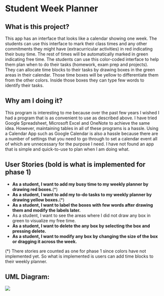 # Student Week Planner

## What is this project?
This app has an interface that looks like a calendar showing one week. The students can use this
interface to mark their class times and any other commitments they might have (extracurricular 
activities) in red indicating their busy time. The rest of times will be automatically marked in green
indicating free time. The students can use this color-coded interface to help them plan when to do
their tasks (homework, exam prep and projects). They can allocate time blocks to their tasks by
drawing boxes in the green areas in their calendar. Those time boxes will be yellow to differentiate
them from the other colors. Inside those boxes they can type few words to identify their tasks.

## Why am I doing it?
This program is interesting to me because over the past few years I wished I had a program that is
as convenient to use as described above. I have tried Google Spreadsheet, Microsoft Excel and OneNote
to achieve the same idea. However, maintaining tables in all of these programs is a hassle. Using
a Calendar App such as Google Calendar is also a hassle because there are a number of settings that
you need to go through to set a calendar event all of which are unnecessary for the purpose I need.
I have not found an app that is simple and quick-to-use to plan when I am doing what.

## User Stories (bold is what is implemented for phase 1)
- **As a student, I want to add my busy time to my weekly planner by drawing red boxes.**(*)
- **As a student, I want to add my to-do tasks to my weekly planner by drawing yellow boxes.**(*)
- **As a student, I want to label the boxes with few words after drawing them and modify the labels later.**
- As a student, I want to see the areas where I did not draw any box in green to visualize my free time.
- **As a student, I want to delete the any box by selecting the box and pressing delete.**
- **As a student, I want to modify any box by changing the size of the box or dragging it across the week.**

(*) There stories are counted as one for phase 1 since colors have not implemented yet. So what is implemented is users can add time blocks to their weekly planner. 

## UML Diagram:
<img src="https://yuml.me/tarek20501/StudentWeekPlanner.jpg"></img>
